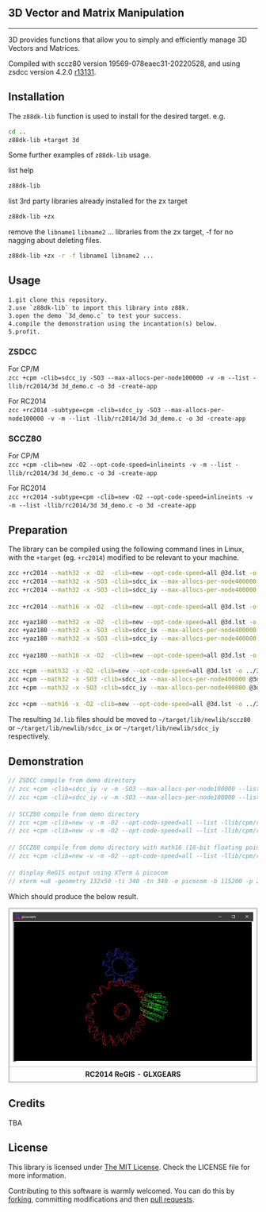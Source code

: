 ## 3D Vector and Matrix Manipulation
------------

3D provides functions that allow you to simply and efficiently manage 3D Vectors and Matrices.

Compiled with sccz80 version 19569-078eaec31-20220528, and using zsdcc version 4.2.0 [r13131](https://sourceforge.net/p/sdcc/code/13131/log/?path=/trunk/sdcc).

## Installation

The `z88dk-lib` function is used to install for the desired target. e.g.

```bash
cd ..
z88dk-lib +target 3d
```

Some further examples of `z88dk-lib` usage.

list help
```bash
z88dk-lib
```

list 3rd party libraries already installed for the zx target
```bash
z88dk-lib +zx
```
remove the `libname1` `libname2` ... libraries from the zx target, -f for no nagging about deleting files.
```bash
z88dk-lib +zx -r -f libname1 libname2 ...
```

## Usage
    1.git clone this repository.
    2.use `z88dk-lib` to import this library into z88k.
    3.open the demo `3d_demo.c` to test your success.
    4.compile the demonstration using the incantation(s) below.
    5.profit.

### ZSDCC

For CP/M<br>
`zcc +cpm -clib=sdcc_iy -SO3 --max-allocs-per-node100000 -v -m --list -llib/rc2014/3d 3d_demo.c -o 3d -create-app`

For RC2014<br>
`zcc +rc2014 -subtype=cpm -clib=sdcc_iy -SO3 --max-allocs-per-node100000 -v -m --list -llib/rc2014/3d 3d_demo.c -o 3d -create-app`

### SCCZ80

For CP/M<br>
`zcc +cpm -clib=new -O2 --opt-code-speed=inlineints -v -m --list -llib/rc2014/3d 3d_demo.c -o 3d -create-app`

For RC2014<br>
`zcc +rc2014 -subtype=cpm -clib=new -O2 --opt-code-speed=inlineints -v -m --list -llib/rc2014/3d 3d_demo.c -o 3d -create-app`

## Preparation

The library can be compiled using the following command lines in Linux, with the `+target` (eg. `+rc2014`) modified to be relevant to your machine.

```sh
zcc +rc2014 --math32 -x -O2  -clib=new --opt-code-speed=all @3d.lst -o ../3d
zcc +rc2014 --math32 -x -SO3 -clib=sdcc_ix --max-allocs-per-node400000 @3d.lst -o ../3d
zcc +rc2014 --math32 -x -SO3 -clib=sdcc_iy --max-allocs-per-node400000 @3d.lst -o ../3d

zcc +rc2014 --math16 -x -O2  -clib=new --opt-code-speed=all @3d.lst -o ../3df16
```

```sh
zcc +yaz180 --math32 -x -O2  -clib=new --opt-code-speed=all @3d.lst -o ../3d
zcc +yaz180 --math32 -x -SO3 -clib=sdcc_ix --max-allocs-per-node400000 @3d.lst -o ../3d
zcc +yaz180 --math32 -x -SO3 -clib=sdcc_iy --max-allocs-per-node400000 @3d.lst -o ../3d

zcc +yaz180 --math16 -x -O2  -clib=new --opt-code-speed=all @3d.lst -o ../3df16
```

```sh
zcc +cpm --math32 -x -O2 -clib=new --opt-code-speed=all @3d.lst -o ../3d
zcc +cpm --math32 -x -SO3 -clib=sdcc_ix --max-allocs-per-node400000 @3d.lst -o ../3d
zcc +cpm --math32 -x -SO3 -clib=sdcc_iy --max-allocs-per-node400000 @3d.lst -o ../3d

zcc +cpm --math16 -x -O2 -clib=new --opt-code-speed=all @3d.lst -o ../3df16
```

The resulting `3d.lib` files should be moved to `~/target/lib/newlib/sccz80` or `~/target/lib/newlib/sdcc_ix` or `~/target/lib/newlib/sdcc_iy` respectively.


## Demonstration

```C
// ZSDCC compile from demo directory
// zcc +cpm -clib=sdcc_iy -v -m -SO3 --max-allocs-per-node100000 --list -llib/cpm/regis -llib/cpm/3d --math32 demo_3d.c -o 3d -create-app
// zcc +cpm -clib=sdcc_iy -v -m -SO3 --max-allocs-per-node100000 --list -llib/cpm/regis -llib/cpm/3d --am9511 demo_3d.c -o 3dapu -create-app

// SCCZ80 compile from demo directory
// zcc +cpm -clib=new -v -m -O2 --opt-code-speed=all --list -llib/cpm/regis -llib/cpm/3d --math32 demo_3d.c -o 3d -create-app
// zcc +cpm -clib=new -v -m -O2 --opt-code-speed=all --list -llib/cpm/regis -llib/cpm/3d --am9511 demo_3d.c -o 3dapu -create-app

// SCCZ80 compile from demo directory with math16 (16-bit floating point)
// zcc +cpm -clib=new -v -m -O2 --opt-code-speed=all --list -llib/cpm/regis -llib/cpm/3df16 --math16 demo_3d.c -o 3df16 -create-app

// display ReGIS output using XTerm & picocom
// xterm +u8 -geometry 132x50 -ti 340 -tn 340 -e picocom -b 115200 -p 2 -f h /dev/ttyUSB0 --send-cmd "sx -vv"
```

Which should produce the below result.

<div>
<table style="border: 2px solid #cccccc;">
<tbody>
<tr>
<td style="border: 1px solid #cccccc; padding: 6px;"><a href="https://github.com/feilipu/z88dk-libraries/blob/master/3d/doc/z80gears.png" target="_blank"><img src="https://github.com/feilipu/z88dk-libraries/blob/master/3d/doc/z80gears.png"/></a></td>
</tr>
<tr>
<th style="border: 1px solid #cccccc; padding: 6px;"><centre>RC2014 ReGIS - GLXGEARS<center></th>
</tr>
</tbody>
</table>
</div>



## Credits

TBA

## License

This library is licensed under [The MIT License](http://opensource.org/licenses/mit-license.php). Check the LICENSE file for more information.

Contributing to this software is warmly welcomed. You can do this by [forking](https://help.github.com/articles/fork-a-repo), committing modifications and then [pull requests](https://help.github.com/articles/using-pull-requests).
